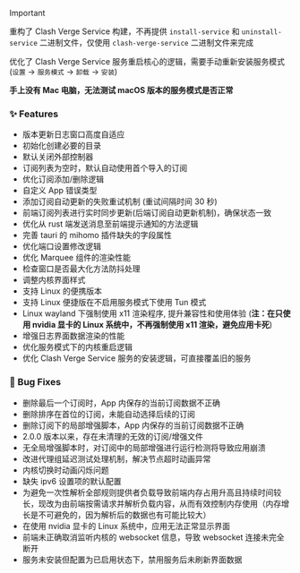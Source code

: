 > [!IMPORTANT]
>
> 重构了 Clash Verge Service 构建，不再提供 `install-service` 和 `uninstall-service` 二进制文件，仅使用 `clash-verge-service` 二进制文件来完成
>
> 优化了 Clash Verge Service 服务重启核心的逻辑，需要手动重新安装服务模式 (`设置` -> `服务模式` -> `卸载` -> `安装`)
>
> **手上没有 Mac 电脑，无法测试 macOS 版本的服务模式是否正常**

### ✨ Features

- 版本更新日志窗口高度自适应
- 初始化创建必要的目录
- 默认关闭外部控制器
- 订阅列表为空时，默认自动使用首个导入的订阅
- 优化订阅添加/删除逻辑
- 自定义 App 错误类型
- 添加订阅自动更新的失败重试机制 (重试间隔时间 30 秒)
- 前端订阅列表进行实时同步更新(后端订阅自动更新机制)，确保状态一致
- 优化从 rust 端发送消息至前端提示通知的方法逻辑
- 完善 tauri 的 mihomo 插件缺失的字段属性
- 优化端口设置修改逻辑
- 优化 Marquee 组件的渲染性能
- 检查窗口是否最大化方法防抖处理
- 调整内核界面样式
- 支持 Linux 的便携版本
- 支持 Linux 便捷版在不启用服务模式下使用 Tun 模式
- Linux wayland 下强制使用 x11 渲染程序, 提升兼容性和使用体验 (**注：在只使用 nvidia 显卡的 Linux 系统中，不再强制使用 x11 渲染，避免应用卡死**)
- 增强日志界面数据渲染的性能
- 优化服务模式下的内核重启逻辑
- 优化 Clash Verge Service 服务的安装逻辑，可直接覆盖旧的服务

### 🐛 Bug Fixes

- 删除最后一个订阅时，App 内保存的当前订阅数据不正确
- 删除排序在首位的订阅，未能自动选择后续的订阅
- 删除订阅下的局部增强脚本，App 内保存的当前订阅数据不正确
- 2.0.0 版本以来，存在未清理的无效的订阅/增强文件
- 无全局增强脚本时，对订阅中的局部增强进行运行检测将导致应用崩溃
- 改进代理组延迟测试处理机制，解决节点超时动画异常
- 内核切换时动画闪烁问题
- 缺失 ipv6 设置项的默认配置
- 为避免一次性解析全部规则提供者负载导致前端内存占用升高且持续时间较长，现改为由前端按需请求并解析负载内容，从而有效控制内存使用（内存增长是不可避免的，因为解析后的数据也有可能比较大）
- 在使用 nvidia 显卡的 Linux 系统中，应用无法正常显示界面
- 前端未正确取消监听内核的 websocket 信息，导致 websocket 连接未完全断开
- 服务未安装但配置为已启用状态下，禁用服务后未刷新界面数据
